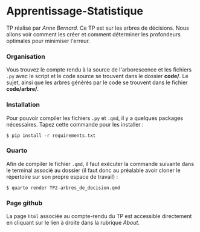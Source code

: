 # Apprentissage-Statistique

TP réalisé par *Anne Bernard*. 
Ce TP est sur les arbres de décisions. Nous allons voir comment les créer et comment déterminer les profondeurs optimales pour minimiser l'erreur. 

### Organisation

Vous trouvez le compte rendu à la source de l'arborescence et les fichiers `.py` avec le script et le code source se trouvent dans le dossier **code/**. Le sujet, ainsi que les arbres générés par le code se trouvent dans le fichier **code/arbre/**.

### Installation

Pour pouvoir compiler les fichiers `.py` et `.qmd`, il y a quelques packages nécessaires. Tapez cette commande pour les installer : 
```
$ pip install -r requirements.txt
```

### Quarto

Afin de compiler le fichier `.qmd`, il faut exécuter la commande suivante dans le terminal associé au dossier (il faut donc au préalable avoir cloner le répertoire sur son propre espace de travail) : 
```
$ quarto render TP2-arbres_de_decision.qmd
```

### Page github

La page `html` associée au compte-rendu du TP est accessible directement en cliquant sur le lien à droite dans la rubrique *About*. 
